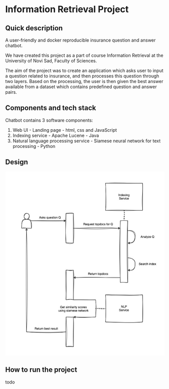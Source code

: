 # Information Retrieval Project
## Quick description
A user-friendly and docker reproducible insurance question and answer chatbot.

We have created this project as a part of course Information Retrieval at the University of Novi Sad, Faculty of Sciences.

The aim of the project was to create an application which asks user to input a question related to insurance, and then processes this
question through two layers. Based on the processing, the user is then given the best answer available from a dataset which contains
predefined question and answer pairs.

## Components and tech stack
Chatbot contains 3 software components:

1. Web UI - Landing page - html, css and JavaScript
2. Indexing service - Apache Lucene - Java
3. Natural language processing service - Siamese neural network for text processing - Python

## Design
![diagram](diagram.jpeg)

## How to run the project
todo